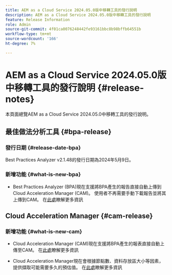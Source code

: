 ```yaml
---
title: AEM as a Cloud Service 2024.05.0版中移轉工具的發行說明
description: AEM as a Cloud Service 2024.05.0版中移轉工具的發行說明
feature: Release Information
role: Admin
source-git-commit: 4f01ca0076248442fe93161bbc8b98bffb64551b
workflow-type: tm+mt
source-wordcount: '166'
ht-degree: 7%

---
```


# AEM as a Cloud Service 2024.05.0版中移轉工具的發行說明 {#release-notes}

本頁面總覽AEM as a Cloud Service 2024.05.0中移轉工具的發行說明。

## 最佳做法分析工具 {#bpa-release}

### 發行日期 {#release-date-bpa}

Best Practices Analyzer v2.1.48的發行日期為2024年5月9日。

### 新增功能 {#what-is-new-bpa}

* Best Practices Analyzer (BPA)現在支援將BPA產生的報告直接自動上傳到Cloud Acceleration Manager (CAM)。 使用者不再需要手動下載報告並將其上傳到CAM。 在[此處](https://experienceleague.adobe.com/zh-hant/docs/experience-manager-cloud-service/content/migration-journey/cloud-migration/best-practices-analyzer/using-best-practices-analyzer)瞭解更多資訊

## Cloud Acceleration Manager {#cam-release}

### 新增功能 {#what-is-new-cam}

* Cloud Acceleration Manager (CAM)現在支援將BPA產生的報表直接自動上傳至CAM。 在[此處](https://experienceleague.adobe.com/en/docs/experience-manager-cloud-service/content/migration-journey/cloud-acceleration-manager/using-cam/cam-readiness-phase#best-practices-analysis)瞭解更多資訊

* Cloud Acceleration Manager現在會根據節點數、資料存放區大小等因素，提供擷取可能需要多久的預估值。 在[此處](https://experienceleague.adobe.com/en/docs/experience-manager-cloud-service/content/migration-journey/cloud-migration/content-transfer-tool/ingesting-content)瞭解更多資訊

